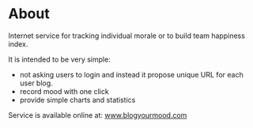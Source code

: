 About
=====

Internet service for tracking individual morale or to build team happiness index.

It is intended to be very simple:
* not asking users to login and instead it propose unique URL for each user blog.
* record mood with one click
* provide simple charts and statistics

Service is available online at: www.blogyourmood.com


